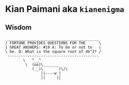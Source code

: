 # Kian Paimani aka `kianenigma`

## Wisdom

<!--START_SECTION:cowsay-->
```
 _________________________________________
/ FORTUNE PROVIDES QUESTIONS FOR THE      \
| GREAT ANSWERS: #19 A: To be or not to   |
\ be. Q: What is the square root of 4b^2? /
 -----------------------------------------
        \   ^__^
         \  (oo)\_______
            (__)\       )\/\
                ||----w |
                ||     ||

```
<!--END_SECTION:cowsay-->





